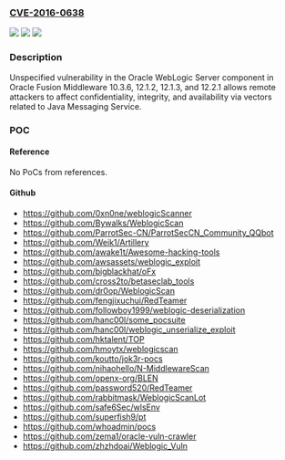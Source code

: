 ### [CVE-2016-0638](https://cve.mitre.org/cgi-bin/cvename.cgi?name=CVE-2016-0638)
![](https://img.shields.io/static/v1?label=Product&message=n%2Fa&color=blue)
![](https://img.shields.io/static/v1?label=Version&message=n%2Fa&color=blue)
![](https://img.shields.io/static/v1?label=Vulnerability&message=n%2Fa&color=brighgreen)

### Description

Unspecified vulnerability in the Oracle WebLogic Server component in Oracle Fusion Middleware 10.3.6, 12.1.2, 12.1.3, and 12.2.1 allows remote attackers to affect confidentiality, integrity, and availability via vectors related to Java Messaging Service.

### POC

#### Reference
No PoCs from references.

#### Github
- https://github.com/0xn0ne/weblogicScanner
- https://github.com/Bywalks/WeblogicScan
- https://github.com/ParrotSec-CN/ParrotSecCN_Community_QQbot
- https://github.com/Weik1/Artillery
- https://github.com/awake1t/Awesome-hacking-tools
- https://github.com/awsassets/weblogic_exploit
- https://github.com/bigblackhat/oFx
- https://github.com/cross2to/betaseclab_tools
- https://github.com/dr0op/WeblogicScan
- https://github.com/fengjixuchui/RedTeamer
- https://github.com/followboy1999/weblogic-deserialization
- https://github.com/hanc00l/some_pocsuite
- https://github.com/hanc00l/weblogic_unserialize_exploit
- https://github.com/hktalent/TOP
- https://github.com/hmoytx/weblogicscan
- https://github.com/koutto/jok3r-pocs
- https://github.com/nihaohello/N-MiddlewareScan
- https://github.com/openx-org/BLEN
- https://github.com/password520/RedTeamer
- https://github.com/rabbitmask/WeblogicScanLot
- https://github.com/safe6Sec/wlsEnv
- https://github.com/superfish9/pt
- https://github.com/whoadmin/pocs
- https://github.com/zema1/oracle-vuln-crawler
- https://github.com/zhzhdoai/Weblogic_Vuln

